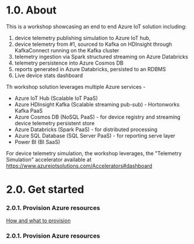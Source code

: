 # 1.0. About
This is a workshop showcasing an end to end Azure IoT solution including:<br> 
1.  device telemetry publishing simulation to Azure IoT hub, 
2.  device telemetry from #1, sourced to Kafka on HDInsight through KafkaConnect running on the Kafka cluster<BR> 
3.  telemetry ingestion via Spark structured streaming on Azure Databricks<BR>
4.  telemetry persistence into Azure Cosmos DB<br>
5.  reports generated in Azure Databricks, persisted to an RDBMS<br>
6.  Live device stats dashboard<br>
  
Th workshop solution leverages multiple Azure services - <BR>
  - Azure IoT Hub (Scalable IoT PaaS) <BR>
  - Azure HDInsight Kafka (Scalable streaming pub-sub) - Hortonworks Kafka PaaS <BR>
  - Azure Cosmos DB (NoSQL PaaS)  - for device registry and streaming device telemetry persistent store <BR>
  - Azure Databricks (Spark PaaS) - for distributed processing <BR>
  - Azure SQL Database (SQL Server PaaS) - for reporting serve layer <BR>
  - Power BI (BI SaaS) <BR>
  
For device telemetry simulation, the workshop leverages, the "Telemetry Simulation" accelerator available at https://www.azureiotsolutions.com/Accelerators#dashboard
  
# 2.0. Get started
### 2.0.1. Provision Azure resources
[How and what to provision](ProvisioningAndConfiguration.md)

### 2.0.1. Provision Azure resources
